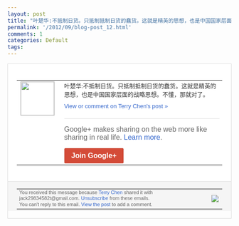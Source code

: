 ```yaml
---
layout: post
title: "叶楚华:不抵制日货。只抵制抵制日货的蠢货。这就是精英的思想，也是中国国家层面的战略..."
permalink: '/2012/09/blog-post_12.html'
comments: 1
categories: Default
tags: 
---
```

<div style="border:solid 1px #dfdfdf;color:#686868;font:13px Arial"><div style="background-color:#fff;padding:20px;"><table cellpadding="0" cellspacing="0"><tr><td style="padding-right:15px;vertical-align:top"><a href="https://plus.google.com/_/notifications/emlink?emrecipient=110200756825219614165&amp;emid=CNDkrau6sbICFQhGcAodoU8AAA&amp;path=%2F108643996575278738906&amp;dt=1347501519775&amp;uob=8"><img height="75" src="https://lh3.googleusercontent.com/-KKRGTyJ5Bl0/AAAAAAAAAAI/AAAAAAAAEEY/jllxqER5dCk/s75-c-k-a/photo.jpg" style="border:solid 1px #cccccc;" width="75"/></a></td><td style="width:578px;color:#333;font:13px Arial;vertical-align:top"><div style="padding-bottom:10px">叶楚华:不抵制日货。只抵制抵制日货的蠢货<wbr/>。这就是精英的思想，也是中国国家层面的战<wbr/>略思想。不懂，那就对了。</div><a href="https://plus.google.com/_/notifications/emlink?emrecipient=110200756825219614165&amp;emid=CNDkrau6sbICFQhGcAodoU8AAA&amp;path=%2F108643996575278738906%2Fposts%2F3EK5mnVDwnZ%3Fgpinv%3DAMIXal8S7c38B4Uhua3Wd4bTmbJm1IqEQ73WSWCbWR0OwaOCYjIsuoniDcG8U7U7ZgWJPLdDmO5j-RcrIsx3_6Vb6deh0U7R1SckkN7DSNe4kY2--RC_ytE&amp;dt=1347501519775&amp;uob=8" style="color:#3366CC;text-decoration:none">View or comment on Terry Chen's post »</a><div style="margin-top:20px;border-top:solid 1px #dfdfdf"><div style="padding:15px 0;color:#686868;font:16px Arial">Google+ makes sharing on the web more like sharing in real life. <a href="http://www.google.com/+/learnmore/" style="color:#3366CC;text-decoration:none">Learn more</a>.</div><a href="https://plus.google.com/_/notifications/emlink?emrecipient=110200756825219614165&amp;emid=CNDkrau6sbICFQhGcAodoU8AAA&amp;path=%2F%3Fgpinv%3DAMIXal8S7c38B4Uhua3Wd4bTmbJm1IqEQ73WSWCbWR0OwaOCYjIsuoniDcG8U7U7ZgWJPLdDmO5j-RcrIsx3_6Vb6deh0U7R1SckkN7DSNe4kY2--RC_ytE&amp;dt=1347501519775&amp;uob=8" style="display:inline-block;padding:7px 15px;background-color:#d44b38; color:#fff;font-size:16px; font-weight:bold;border-radius:2px;-webkit-border-radius:2px; -moz-border-radius:2px;border:solid 1px #c43b28; white-space:nowrap;text-decoration:none">Join Google+</a></div></td></tr></table></div><div style="border-top:solid 1px #dfdfdf;padding:0 20px; background-color:#f5f5f5"><table cellpadding="0" cellspacing="0" style="height:50px"><tbody><tr><td style="vertical-align:middle;width:100%; color:#636363;font:11px Arial; line-height:120%">You received this message because <a href="https://plus.google.com/_/notifications/emlink?emrecipient=110200756825219614165&amp;emid=CNDkrau6sbICFQhGcAodoU8AAA&amp;path=%2F108643996575278738906%3Fgpinv%3DAMIXal8S7c38B4Uhua3Wd4bTmbJm1IqEQ73WSWCbWR0OwaOCYjIsuoniDcG8U7U7ZgWJPLdDmO5j-RcrIsx3_6Vb6deh0U7R1SckkN7DSNe4kY2--RC_ytE&amp;dt=1347501519775&amp;uob=8" style="color:#3366CC;text-decoration:none">Terry Chen</a> shared it with jack29834582t@gmail.com. <a href="https://plus.google.com/_/notifications/emlink?emrecipient=110200756825219614165&amp;emid=CNDkrau6sbICFQhGcAodoU8AAA&amp;path=%2F_%2Fnonplus%2Femailsettings%3Fgpinv%3DAMIXal8S7c38B4Uhua3Wd4bTmbJm1IqEQ73WSWCbWR0OwaOCYjIsuoniDcG8U7U7ZgWJPLdDmO5j-RcrIsx3_6Vb6deh0U7R1SckkN7DSNe4kY2--RC_ytE%26est%3DADH5u8VMrPgDTNK-Sg6F13Lkjnzk3lxnvKj4uFe-_9kYzTkFY9P5VTctv4gdQyqeCmfauOuzA_c2oyIZi9r9_8WMbuZO7PSo20qlji9n7mis2llS2k7ydSp_e1bzGix4lO1OAokyZVLBEs2aLWnpCyxEnO3yiEt7zA&amp;dt=1347501519775&amp;uob=8" style="color:#3366CC;text-decoration:none">Unsubscribe</a> from these emails.<br/>You can't reply to this email. <a href="https://plus.google.com/_/notifications/emlink?emrecipient=110200756825219614165&amp;emid=CNDkrau6sbICFQhGcAodoU8AAA&amp;path=%2F108643996575278738906%2Fposts%2F3EK5mnVDwnZ%3Fgpinv%3DAMIXal8S7c38B4Uhua3Wd4bTmbJm1IqEQ73WSWCbWR0OwaOCYjIsuoniDcG8U7U7ZgWJPLdDmO5j-RcrIsx3_6Vb6deh0U7R1SckkN7DSNe4kY2--RC_ytE&amp;dt=1347501519775&amp;uob=8" style="color:#3366CC;text-decoration:none">View the post</a> to add a comment.<br/></td><td><img src="https://ssl.gstatic.com/s2/oz/images/notifications/logo/google-plus-6617a72bb36cc548861652780c9e6ff1.png"/></td></tr></tbody></table></div></div>